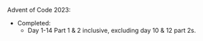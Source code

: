 Advent of Code 2023:
  - Completed:
    - Day 1-14 Part 1 & 2 inclusive, excluding day 10 & 12 part 2s.
